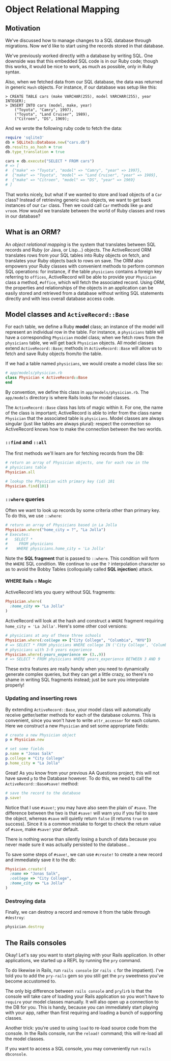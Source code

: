 # Object Relational Mapping

## Motivation

We've discussed how to manage changes to a SQL database through
migrations. Now we'd like to start using the records stored in that
database.

We've previously worked directly with a database by writing SQL. One
downside was that this embedded SQL code is in our Ruby code; though this
works, it would be nice to work, as much as possible, only in Ruby syntax.

Also, when we fetched data from our SQL database, the data was
returned in generic `Hash` objects. For instance, if our database was
setup like this:

    > CREATE TABLE cars (make VARCHAR(255), model VARCHAR(255), year INTEGER);
    > INSERT INTO cars (model, make, year)
        ("Toyota", "Camry", 1997),
        ("Toyota", "Land Cruiser", 1989),
        ("Citroen", "DS", 1969);

And we wrote the following ruby code to fetch the data:

```ruby
require 'sqlite3'
db = SQLite3::Database.new("cars.db")
db.results_as_hash = true
db.type_translation = true

cars = db.execute("SELECT * FROM cars")
# => [
#  {"make" => "Toyota", "model" => "Camry", "year" => 1997},
#  {"make" => "Toyota", "model" => "Land Cruiser", "year" => 1989},
#  {"make" => "Citroen", "model" => "DS", "year" => 1969}
# ]
```

That works nicely, but what if we wanted to store and load objects of
a `Car` class? Instead of retrieving generic `Hash` objects, we want
to get back instances of our `Car` class. Then we could call `Car`
methods like `go` and `vroom`. How would we translate between the
world of Ruby classes and rows in our database?

## What is an ORM?

An *object relational mapping* is the system that translates between
SQL records and Ruby (or Java, or Lisp...) objects. The ActiveRecord
ORM translates rows from your SQL tables into Ruby objects on fetch,
and translates your Ruby objects back to rows on save. The ORM also
empowers your Ruby classes with convenient methods to perform common
SQL operations: for instance, if the table `physicians` contains a
foreign key referring to `offices`, ActiveRecord will be able to
provide your `Physician` class a method, `#office`, which will fetch
the associated record. Using ORM, the properties and relationships of
the objects in an application can be easily stored and retrieved from
a database without writing SQL statements directly and with less
overall database access code.

## Model classes and `ActiveRecord::Base`

For each table, we define a Ruby **model** class; an instance of the
model will represent an individual row in the table. For instance, a
`physicians` table will have a corresponding `Physician` model class;
when we fetch rows from the `physicians` table, we will get back
`Physician` objects. All model classes extend `ActiveRecord::Base`;
methods in `ActiveRecord::Base` will allow us to fetch and save Ruby
objects from/to the table.

If we had a table named `physicians`, we would create a model
class like so:

```ruby
# app/models/physician.rb
class Physician < ActiveRecord::Base
end
```

By convention, we define this class in `app/models/physician.rb`. The
`app/models` directory is where Rails looks for model classes.

The `ActiveRecord::Base` class has lots of magic within it. For one,
the name of the class is important; ActiveRecord is able to infer from
the class name `Physician` that the associated table is
`physicians`. Model classes are always singular (just like tables are
always plural): respect the connection so ActiveRecord knows how to
make the connection between the two worlds.

### `::find` and `::all`

The first methods we'll learn are for fetching records from the DB:

```ruby
# return an array of Physician objects, one for each row in the
# physicians table
Physician.all

# lookup the Physician with primary key (id) 101
Physician.find(101)
```

### `::where` queries

Often we want to look up records by some criteria other than primary
key. To do this, we use `::where`:

```ruby
# return an array of Physicians based in La Jolla
Physician.where("home_city = ?", "La Jolla")
# Executes:
#   SELECT *
#     FROM physicians
#    WHERE physicians.home_city = 'La Jolla'
```

Note the **SQL fragment** that is passed to `::where`. This condition
will form the `WHERE` SQL condition. We continue to use the `?`
interpolation character so as to avoid the Bobby Tables (colloquially
called **SQL injection**) attack.

#### WHERE Rails = Magic

ActiveRecord lets you query without SQL fragments:

```ruby
Physician.where(
  :home_city => "La Jolla"
)
```

ActiveRecord will look at the hash and construct a `WHERE` fragment
requiring `home_city = 'La Jolla'`. Here's some other cool versions:

```ruby
# physicians at any of these three schools
Physician.where(:college => ["City College", "Columbia", "NYU"])
# => SELECT * FROM physicians WHERE college IN ('City College', 'Columbia', 'NYU');
# physicians with 3-9 years experience
Physician.where(:years_experience => (3..9))
# => SELECT * FROM physicians WHERE years_experience BETWEEN 3 AND 9
```

These extra features are really handy when you need to dynamically
generate complex queries, but they can get a little crazy, so there's no
shame in writing SQL fragments instead; just be sure you interpolate properly!

### Updating and inserting rows

By extending `ActiveRecord::Base`, your model class will automatically
receive getter/setter methods for each of the database columns. This
is convenient, since you won't have to write `attr_accessor` for each
column. Here we construct a new `Physician` and set some appropriate
fields:

```ruby
# create a new Physician object
p = Physician.new

# set some fields
p.name = "Jonas Salk"
p.college = "City College"
p.home_city = "La Jolla"
```

Great! As you know from your previous AA Questions project, this will
not have saved `p` to the Database however. To do this, we need to
call the `ActiveRecord::Base#save!` method:

```ruby
# save the record to the database
p.save!
```

Notice that I use `#save!`; you may have also seen the plain ol'
`#save`. The difference between the two is that `#save!` will warn you
if you fail to save the object, whereas `#save` will quietly return
`false` (it returns `true` on success). Since it is a common mistake
to forget to check the return value of `#save`, make `#save!` your
default.

There is nothing worse than silently losing a bunch of data because
you never made sure it was actually persisted to the database...

To save some steps of `#save!`, we can use `#create!` to create a new
record and immediately save it to the db:

```ruby
Physician.create!(
  :name => "Jonas Salk",
  :college => "City College",
  :home_city => "La Jolla"
)
```

### Destroying data

Finally, we can destroy a record and remove it from the table through
`#destroy`:

```ruby
physician.destroy
```

## The Rails consoles

Okay! Let's say you want to start playing with your Rails
application. In other applications, we started up a REPL by running
the `pry` command.

To do likewise in Rails, run `rails console` (or `rails c` for the
impatient). I've told you to add the `pry-rails` gem so you still get
the `pry` sweetness you've become accustomed to.

The only big difference between `rails console` and `pry`/`irb` is
that the console will take care of loading your Rails application so
you won't have to `require` your model classes manually. It will also
open up a connection to the DB for you. This is handy, because you can
immediately start playing with your app, rather than first requiring
and loading a bunch of supporting classes.

Another trick: you're used to using `load` to re-load source code from
the console. In the Rails console, run the `reload!` command; this
will re-load all the model classes.

If you want to access a SQL console, you may conveniently run `rails
dbconsole`.
